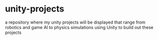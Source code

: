 # unity-projects
a repository where my unity projects will be displayed that range from robotics and game AI to physics simulations using Unity to build out these projects
